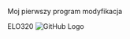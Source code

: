 Moj pierwszy program modyfikacja

ELO320
![GitHub Logo](https://duzekubki.pl/wp-content/uploads/2016/07/A0027-copy.jpg)

